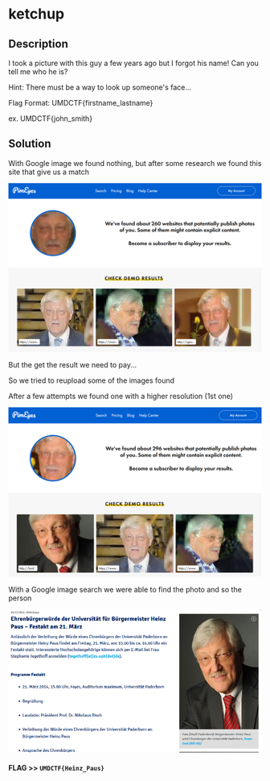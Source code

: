 # ketchup

## Description

I took a picture with this guy a few years ago but I forgot his name! Can you tell me who he is?

Hint: There must be a way to look up someone's face...

Flag Format: UMDCTF{firstname_lastname}

ex. UMDCTF{john_smith}

## Solution

With Google image we found nothing, but after some research we found this site that give us a match

![](2022-03-06-17-02-11.png)

But the get the result we need to pay...

So we tried to reupload some of the images found

After a few attempts we found one with a higher resolution (1st one)

![](2022-03-06-17-04-08.png)

With a Google image search we were able to find the photo and so the person

![](2022-03-06-17-05-23.png)

#### **FLAG >>** `UMDCTF{Heinz_Paus}`